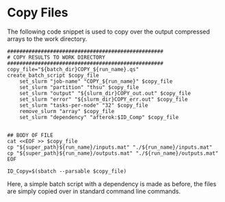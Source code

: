 # Copy Files
The following code snippet is used to copy over the output compressed arrays to the work 
directory.

```
###################################################
# COPY RESULTS TO WORK DIRECTORY
###################################################
copy_file="${batch_dir}COPY_${run_name}.qs"
create_batch_script $copy_file
	set_slurm "job-name" "COPY_${run_name}" $copy_file
	set_slurm "partition" "thsu" $copy_file
	set_slurm "output" "${slurm_dir}COPY_out.out" $copy_file
	set_slurm "error" "${slurm_dir}COPY_err.out" $copy_file
	set_slurm "tasks-per-node" "32" $copy_file
	remove_slurm "array" $copy_file
	set_slurm "dependency" "afterok:$ID_Comp" $copy_file


## BODY OF FILE
cat <<EOF >> $copy_file
cp "${super_path}${run_name}/inputs.mat" "./${run_name}/inputs.mat"
cp "${super_path}${run_name}/outputs.mat" "./${run_name}/outputs.mat"
EOF

ID_Copy=$(sbatch --parsable $copy_file)
```

Here, a simple batch script with a dependency is made as before, the files are simply copied over
in standard command line commands.